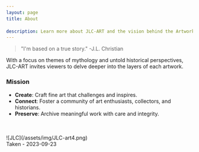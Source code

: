 ```yaml
---
layout: page
title: About

description: Learn more about JLC-ART and the vision behind the Artworks Codex.
---
```




> "I'm based on a true story." -J.L. Christian



With a focus on themes of mythology and untold historical perspectives, JLC-ART invites viewers to delve deeper into the layers of each artwork.

### Mission

- **Create**: Craft fine art that challenges and inspires.
- **Connect**: Foster a community of art enthusiasts, collectors, and historians.
- **Preserve**: Archive meaningful work with care and integrity.


 
<br>
<br>
![JLC](/assets/img/JLC-art4.png)
<br>
Taken - 2023-09-23
